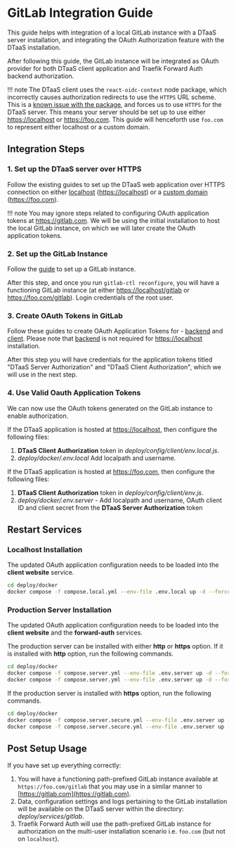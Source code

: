 # GitLab Integration Guide

This guide helps with integration of a local GitLab instance with
a DTaaS server installation, and integrating the OAuth Authorization feature
with the DTaaS installation.

After following this guide, the GitLab instance will be integrated
as OAuth provider for both DTaaS client application and
Traefik Forward Auth backend authorization.

!!! note
    The DTaaS client uses the `react-oidc-context` node package,
    which incorrectly causes authorization redirects to use the `HTTPS` URL
    scheme. This is a
    [known issue with the package](https://github.com/authts/react-oidc-context/issues/1288),
    and forces us to use `HTTPS` for the DTaaS server. This means your server
    should be set up to use either <https://localhost> or <https://foo.com>. This
    guide will henceforth use `foo.com` to represent either localhost or a custom
    domain.

## Integration Steps

### 1. Set up the DTaaS server over HTTPS

Follow the existing guides
to set up the DTaaS web application over HTTPS connection on either
[localhost](../localhost-secure.md) (<https://localhost>) or
a [custom domain](../host.md) (<https://foo.com>).

!!! note
    You may ignore steps related to configuring OAuth application tokens
    at <https://gitlab.com>. We will be using the initial installation to host
    the local GitLab instance, on which we will later create the OAuth
    application tokens.

### 2. Set up the GitLab Instance

Follow the [guide](index.md) to set up a GitLab instance.

After this step, and once you run `gitlab-ctl reconfigure`, you will have a
functioning GitLab instance (at either <https://localhost/gitlab>
or <https://foo.com/gitlab>).
Login credentials of the root user.

### 3. Create OAuth Tokens in GitLab

Follow these guides to create OAuth Application Tokens for -
[backend](../servers/auth.md) and
[client](../client/auth.md). Please note that
[backend](../servers/auth.md) is not required
for <https://localhost> installation.

After this step you will have credentials for the application tokens titled
"DTaaS Server Authorization" and "DTaaS Client Authorization", which we will use
in the next step.

### 4. Use Valid Oauth Application Tokens

We can now use the OAuth tokens generated on the GitLab instance to enable
authorization.

If the DTaaS application is hosted at <https://localhost>, then configure
the following files:

1. **DTaaS Client Authorization** token in
   _deploy/config/client/env.local.js_.
1. _deploy/docker/.env.local_ Add localpath and username.

If the DTaaS application is hosted at <https://foo.com>, then configure
the following files:

1. **DTaaS Client Authorization** token in
   _deploy/config/client/env.js_.
1. _deploy/docker/.env.server_ - Add  localpath and username,
   OAuth client ID and client secret from the
   **DTaaS Server Authorization** token

## Restart Services

### Localhost Installation

The updated OAuth application configuration needs to be loaded into
the **client website** service.

```sh
cd deploy/docker
docker compose -f compose.local.yml --env-file .env.local up -d --force-recreate client
```

### Production Server Installation

The updated OAuth application configuration needs to be loaded into
the **client website** and the **forward-auth** services.

The production server can be installed with either **http**
or **https** option.
If it is installed with **http** option, run the following commands.

```sh
cd deploy/docker
docker compose -f compose.server.yml --env-file .env.server up -d --force-recreate client
docker compose -f compose.server.yml --env-file .env.server up -d --force-recreate traefik-forward-auth
```

If the production server is installed with **https** option,
run the following commands.

```sh
cd deploy/docker
docker compose -f compose.server.secure.yml --env-file .env.server up -d --force-recreate client
docker compose -f compose.server.secure.yml --env-file .env.server up -d --force-recreate traefik-forward-auth
```

## Post Setup Usage

If you have set up everything correctly:

1. You will have a functioning path-prefixed GitLab instance available at
   `https://foo.com/gitlab` that you may use in a similar manner to
   [https://gitlab.com](https://gitlab.com).
1. Data, configuration settings and logs pertaining to the GitLab installation
   will be available on the DTaaS server within the directory:
   _deploy/services/gitlab_.
1. Traefik Forward Auth will use the path-prefixed GitLab instance for
   authorization on the multi-user installation scenario i.e.
   `foo.com` (but not on `localhost`).
